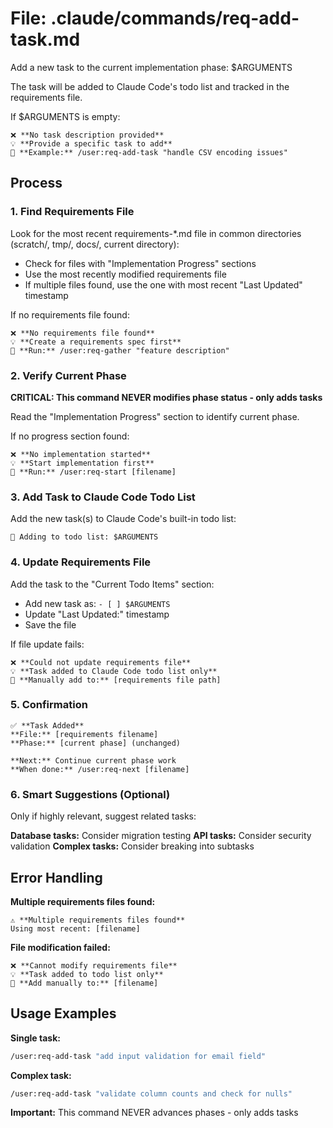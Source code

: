 # File: .claude/commands/req-add-task.md

Add a new task to the current implementation phase: $ARGUMENTS

The task will be added to Claude Code's todo list and tracked in the requirements file.

If $ARGUMENTS is empty:
```
❌ **No task description provided**
💡 **Provide a specific task to add**
📝 **Example:** /user:req-add-task "handle CSV encoding issues"
```

## Process

### 1. Find Requirements File
Look for the most recent requirements-*.md file in common directories (scratch/, tmp/, docs/, current directory):
- Check for files with "Implementation Progress" sections
- Use the most recently modified requirements file
- If multiple files found, use the one with most recent "Last Updated" timestamp

If no requirements file found:
```
❌ **No requirements file found**
💡 **Create a requirements spec first**
📝 **Run:** /user:req-gather "feature description"
```

### 2. Verify Current Phase
**CRITICAL: This command NEVER modifies phase status - only adds tasks**

Read the "Implementation Progress" section to identify current phase.

If no progress section found:
```
❌ **No implementation started**
💡 **Start implementation first**
📝 **Run:** /user:req-start [filename]
```

### 3. Add Task to Claude Code Todo List
Add the new task(s) to Claude Code's built-in todo list:

```
📝 Adding to todo list: $ARGUMENTS
```

### 4. Update Requirements File
Add the task to the "Current Todo Items" section:
- Add new task as: `- [ ] $ARGUMENTS`
- Update "Last Updated:" timestamp
- Save the file

If file update fails:
```
❌ **Could not update requirements file**
💡 **Task added to Claude Code todo list only**
📝 **Manually add to:** [requirements file path]
```

### 5. Confirmation
```
✅ **Task Added**
**File:** [requirements filename]
**Phase:** [current phase] (unchanged)

**Next:** Continue current phase work
**When done:** /user:req-next [filename]
```

### 6. Smart Suggestions (Optional)
Only if highly relevant, suggest related tasks:

**Database tasks:** Consider migration testing
**API tasks:** Consider security validation
**Complex tasks:** Consider breaking into subtasks

## Error Handling

**Multiple requirements files found:**
```
⚠️ **Multiple requirements files found**
Using most recent: [filename]
```

**File modification failed:**
```
❌ **Cannot modify requirements file**
💡 **Task added to todo list only**
📝 **Add manually to:** [filename]
```

## Usage Examples

**Single task:**
```bash
/user:req-add-task "add input validation for email field"
```

**Complex task:**
```bash
/user:req-add-task "validate column counts and check for nulls"
```

**Important:** This command NEVER advances phases - only adds tasks